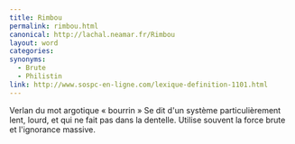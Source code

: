 ```yaml
---
title: Rimbou
permalink: rimbou.html
canonical: http://lachal.neamar.fr/Rimbou
layout: word
categories:
synonyms:
  - Brute
  - Philistin
link: http://www.sospc-en-ligne.com/lexique-definition-1101.html
---
```


Verlan du mot argotique « bourrin » Se dit d'un système particulièrement lent, lourd, et qui ne fait pas dans la dentelle. Utilise souvent la force brute et l'ignorance massive.

